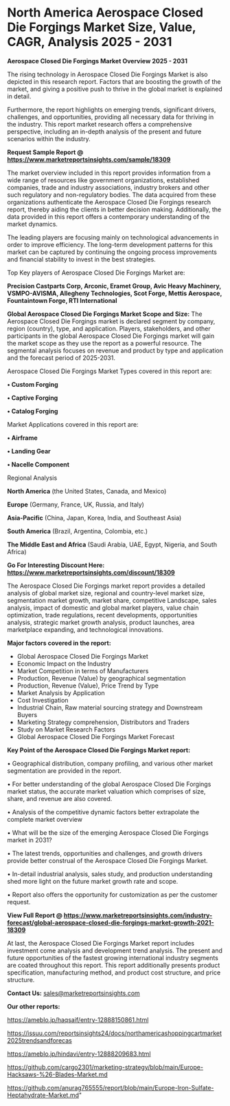 # North America Aerospace Closed Die Forgings Market Size, Value, CAGR, Analysis 2025 - 2031

<Strong> Aerospace Closed Die Forgings Market Overview 2025 - 2031</strong>

The rising technology in Aerospace Closed Die Forgings Market is also depicted in this research report. Factors that are boosting the growth of the market, and giving a positive push to thrive in the global market is explained in detail.

Furthermore, the report highlights on emerging trends, significant drivers, challenges, and opportunities, providing all necessary data for thriving in the industry. This report market research offers a comprehensive perspective, including an in-depth analysis of the present and future scenarios within the industry.

<strong>Request Sample Report @ <a href=https://www.marketreportsinsights.com/sample/18309>https://www.marketreportsinsights.com/sample/18309</a></strong>

The market overview included in this report provides information from a wide range of resources like government organizations, established companies, trade and industry associations, industry brokers and other such regulatory and non-regulatory bodies. The data acquired from these organizations authenticate the Aerospace Closed Die Forgings research report, thereby aiding the clients in better decision making. Additionally, the data provided in this report offers a contemporary understanding of the market dynamics.

The leading players are focusing mainly on technological advancements in order to improve efficiency. The long-term development patterns for this market can be captured by continuing the ongoing process improvements and financial stability to invest in the best strategies.

Top Key players of Aerospace Closed Die Forgings Market are:

<strong>Precision Castparts Corp, Arconic, Eramet Group, Avic Heavy Machinery, VSMPO-AVISMA, Allegheny Technologies, Scot Forge, Mettis Aerospace, Fountaintown Forge, RTI International</strong>

<strong><b>Global Aerospace Closed Die Forgings Market Scope and Size:</b></strong>
The Aerospace Closed Die Forgings market is declared segment by company, region (country), type, and application. Players, stakeholders, and other participants in the global Aerospace Closed Die Forgings market will gain the market scope as they use the report as a powerful resource. The segmental analysis focuses on revenue and product by type and application and the forecast period of 2025-2031.

Aerospace Closed Die Forgings Market Types covered in this report are:

<strong>• Custom Forging

• Captive Forging

• Catalog Forging</strong>

Market Applications covered in this report are:

<strong>• Airframe

• Landing Gear

• Nacelle Component</strong> 

Regional Analysis

<strong>North America</strong> (the United States, Canada, and Mexico)

<strong>Europe</strong> (Germany, France, UK, Russia, and Italy)

<strong>Asia-Pacific</strong> (China, Japan, Korea, India, and Southeast Asia)

<strong>South America</strong> (Brazil, Argentina, Colombia, etc.)

<strong>The Middle East and Africa</strong> (Saudi Arabia, UAE, Egypt, Nigeria, and South Africa)

<strong>Go For Interesting Discount Here: <a href=https://www.marketreportsinsights.com/discount/18309>https://www.marketreportsinsights.com/discount/18309</a></strong>

The Aerospace Closed Die Forgings market report provides a detailed analysis of global market size, regional and country-level market size, segmentation market growth, market share, competitive Landscape, sales analysis, impact of domestic and global market players, value chain optimization, trade regulations, recent developments, opportunities analysis, strategic market growth analysis, product launches, area marketplace expanding, and technological innovations.

<strong><b>Major factors covered in the report:</b></strong>
<ul>
  <li>Global Aerospace Closed Die Forgings Market </li>
  <li>Economic Impact on the Industry</li>
  <li>Market Competition in terms of Manufacturers</li>
  <li>Production, Revenue (Value) by geographical segmentation</li>
  <li>Production, Revenue (Value), Price Trend by Type</li>
  <li>Market Analysis by Application</li>
  <li>Cost Investigation</li>
  <li>Industrial Chain, Raw material sourcing strategy and Downstream Buyers</li>
  <li>Marketing Strategy comprehension, Distributors and Traders</li>
  <li>Study on Market Research Factors</li>
  <li>Global Aerospace Closed Die Forgings Market Forecast</li>
</ul>

<strong><b>Key Point of the Aerospace Closed Die Forgings Market report:</b></strong>

• Geographical distribution, company profiling, and various other market segmentation are provided in the report.

• For better understanding of the global Aerospace Closed Die Forgings market status, the accurate market valuation which comprises of size, share, and revenue are also covered.

• Analysis of the competitive dynamic factors better extrapolate the complete market overview

• What will be the size of the emerging Aerospace Closed Die Forgings market in 2031?

• The latest trends, opportunities and challenges, and growth drivers provide better construal of the Aerospace Closed Die Forgings Market.

• In-detail industrial analysis, sales study, and production understanding shed more light on the future market growth rate and scope.

• Report also offers the opportunity for customization as per the customer request.

<strong><b>View Full Report @ <a href=https://www.marketreportsinsights.com/industry-forecast/global-aerospace-closed-die-forgings-market-growth-2021-18309>https://www.marketreportsinsights.com/industry-forecast/global-aerospace-closed-die-forgings-market-growth-2021-18309</a></b></strong>


At last, the Aerospace Closed Die Forgings Market report includes investment come analysis and development trend analysis. The present and future opportunities of the fastest growing international industry segments are coated throughout this report. This report additionally presents product specification, manufacturing method, and product cost structure, and price structure.

<strong>Contact Us:</strong>
sales@marketreportsinsights.com

<strong>Our other reports:</strong>

<a href=https://ameblo.jp/haqsaif/entry-12888150861.html>https://ameblo.jp/haqsaif/entry-12888150861.html</a>

<a href=https://issuu.com/reportsinsights24/docs/northamericashoppingcartmarket2025trendsandforecas>https://issuu.com/reportsinsights24/docs/northamericashoppingcartmarket2025trendsandforecas</a>

<a href=https://ameblo.jp/hindavi/entry-12888209683.html>https://ameblo.jp/hindavi/entry-12888209683.html</a>

<a href=https://github.com/cargo2301/marketing-strategy/blob/main/Europe-Hacksaws-%26-Blades-Market.md>https://github.com/cargo2301/marketing-strategy/blob/main/Europe-Hacksaws-%26-Blades-Market.md</a>

<a href=https://github.com/anurag765555/report/blob/main/Europe-Iron-Sulfate-Heptahydrate-Market.md>https://github.com/anurag765555/report/blob/main/Europe-Iron-Sulfate-Heptahydrate-Market.md</a>"
